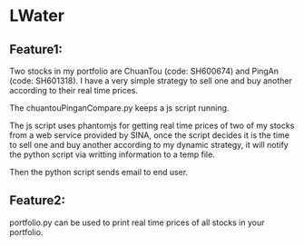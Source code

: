 # LWater

Feature1:
---------------

Two stocks in my portfolio are ChuanTou (code: SH600674) and PingAn (code: SH601318). I have a very simple strategy to sell one and buy another according to their real time prices.

The chuantouPinganCompare.py keeps a js script running.

The js script uses phantomjs for getting real time prices of two of my stocks from a web service provided by SINA, once the script decides it is the time to sell one and buy another according to my dynamic strategy, it will notify the python script via writting information to a temp file.

Then the python script sends email to end user. 


Feature2:
---------------

portfolio.py can be used to print real time prices of all stocks in your portfolio.
